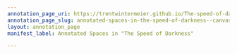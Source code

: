 ```yaml
---
annotation_page_uri: https://trentwintermeier.github.io/The-speed-of-darkness/annotations/annotated-spaces-in-the-speed-of-darkness--canvas-1-beginning-of-1-13.json
annotation_page_slug: annotated-spaces-in-the-speed-of-darkness--canvas-1-beginning-of-1-13
layout: annotation_page
manifest_label: Annotated Spaces in "The Speed of Darkness"

---
```


